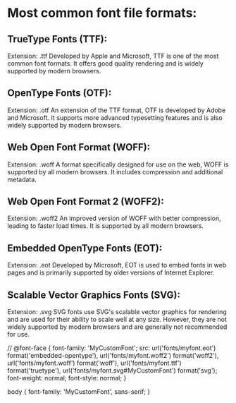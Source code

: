 # Most common font file formats:

## TrueType Fonts (TTF):
Extension: .ttf
Developed by Apple and Microsoft, TTF is one of the most common font formats. It offers good quality rendering and is widely supported by modern browsers.

## OpenType Fonts (OTF):
Extension: .otf
An extension of the TTF format, OTF is developed by Adobe and Microsoft. It supports more advanced typesetting features and is also widely supported by modern browsers.

## Web Open Font Format (WOFF):
Extension: .woff
A format specifically designed for use on the web, WOFF is supported by all modern browsers. It includes compression and additional metadata.

## Web Open Font Format 2 (WOFF2):
Extension: .woff2
An improved version of WOFF with better compression, leading to faster load times. It is supported by all modern browsers.

## Embedded OpenType Fonts (EOT):
Extension: .eot
Developed by Microsoft, EOT is used to embed fonts in web pages and is primarily supported by older versions of Internet Explorer.

## Scalable Vector Graphics Fonts (SVG):
Extension: .svg
SVG fonts use SVG's scalable vector graphics for rendering and are used for their ability to scale well at any size. However, they are not widely supported by modern browsers and are generally not recommended for use.

// @font-face {
    font-family: 'MyCustomFont';
    src: url('fonts/myfont.eot') format('embedded-opentype'),
         url('fonts/myfont.woff2') format('woff2'),
         url('fonts/myfont.woff') format('woff'),
         url('fonts/myfont.ttf') format('truetype'),
         url('fonts/myfont.svg#MyCustomFont') format('svg');
    font-weight: normal;
    font-style: normal;
}

body {
    font-family: 'MyCustomFont', sans-serif;
}
